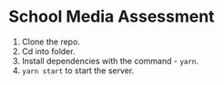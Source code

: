 # School Media Assessment

1. Clone the repo.
2. Cd into folder.
3. Install dependencies with the command - `yarn`.
4. `yarn start` to start the server.
